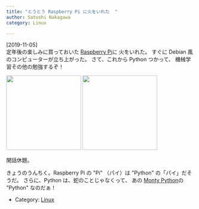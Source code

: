 ```yaml
---
title: "とうとう Raspberry Pi に火をいれた  "
author: Satoshi Nakagawa
category: Linux

---
```


[2019-11-05]  
 定年後の楽しみに買っておいた
[Raspberry Pi](https://www.raspberrypi.org/)に
火をいれた。
すぐに Debian 風のコンピューターが立ち上がった。
さて、これから Python つかって、
機械学習その他の勉強するぞ！

<a href="/pict/2019-11-05-raspberry-pi.jpg"><img src="/pict/2019-11-05-raspberry-pi.jpg" alt="" width="200"/></a>
<a href="/pict/2019-11-05-raspberry-pi-2.jpg"><img src="/pict/2019-11-05-raspberry-pi-2.jpg" alt="" width="200"/></a>

 閑話休題。

 きょうのうんちく。Raspberry Pi の "Pi" （パイ）は
"Python" の「パイ」だそうだ。
さらに、Python は、蛇のことじゃなくって、
あの [Monty Python](http://www.montypython.com/)の
"Python" なのだぁ！

- Category: [Linux](/categories.html#Linux)

